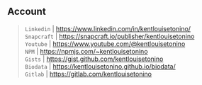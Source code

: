 ## Account
> ``Linkedin`` | https://www.linkedin.com/in/kentlouisetonino/ <br />
> ``Snapcraft`` | https://snapcraft.io/publisher/kentlouisetonino <br />
> ``Youtube`` | https://www.youtube.com/@kentlouisetonino <br />
> ``NPM`` | https://npmjs.com/~kentlouisetonino <br />
> ``Gists`` | https://gist.github.com/kentlouisetonino <br />
> ``Biodata`` | https://kentlouisetonino.github.io/biodata/ <br />
> ``Gitlab`` | https://gitlab.com/kentlouisetonino

